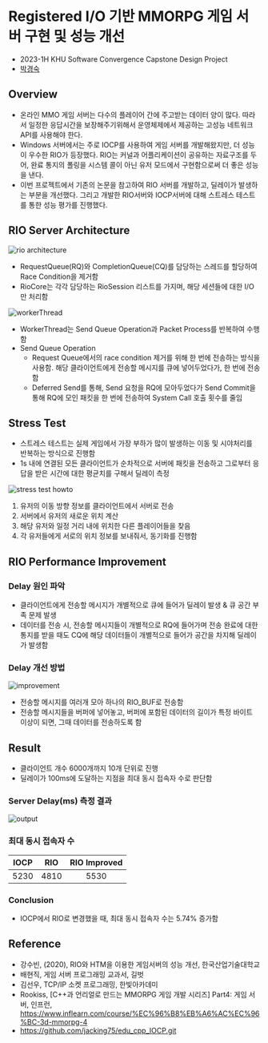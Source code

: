 # Registered I/O 기반 MMORPG 게임 서버 구현 및 성능 개선
* 2023-1H KHU Software Convergence Capstone Design Project
* [박경숙](https://github.com/Tuesberry)

## Overview
* 온라인 MMO 게임 서버는 다수의 플레이어 간에 주고받는 데이터 양이 많다.
따라서 일정한 응답시간을 보장해주기위해서 운영체제에서 제공하는 고성능 네트워크 API를
사용해야 한다.
* Windows 서버에서는 주로 IOCP를 사용하여 게임 서버를 개발해왔지만, 더 성능이 우수한 RIO가 등장했다. RIO는 커널과 어플리케이션이 공유하는 자료구조를 두어, 완료 통지의 폴링을 시스템 콜이 아닌 유저 모드에서 구현함으로써 더 좋은 성능을 낸다.
* 이번 프로젝트에서 기존의 논문을 참고하여 RIO 서버를 개발하고, 딜레이가 발생하는 부분을 개선했다. 그리고 개발한 RIO서버와 IOCP서버에 대해 스트레스 테스트를 통한 성능 평가를 진행했다.

## RIO Server Architecture
![rio architecture](https://github.com/Tuesberry/RIO_IOCP_Server/assets/75127144/2a7cbb9e-c85d-4284-a49c-b221ffcd03ab)
* RequestQueue(RQ)와 CompletionQueue(CQ)를 담당하는 스레드를 할당하여 Race Condition을 제거함
* RioCore는 각각 담당하는 RioSession 리스트를 가지며, 해당 세션들에 대한 I/O만 처리함

![workerThread](https://github.com/Tuesberry/RIO_IOCP_Server/assets/75127144/24b9245a-8e46-4dde-8edf-f82929fa902e)
* WorkerThread는 Send Queue Operation과 Packet Process를 반복하여 수행함
* Send Queue Operation
  * Request Queue에서의 race condition 제거를 위해 한 번에 전송하는 방식을 사용함. 해당 클라이언트에게 전송할 메시지를 큐에 넣어두었다가, 한 번에 전송함
  * Deferred Send를 통해, Send 요청을 RQ에 모아두었다가 Send Commit을 통해 RQ에 모인 패킷을 한 번에 전송하여 System Call 호출 횟수를 줄임

## Stress Test
* 스트레스 테스트는 실제 게임에서 가장 부하가 많이 발생하는 이동 및 시야처리를 반복하는 방식으로 진행함
* 1s 내에 연결된 모든 클라이언트가 순차적으로 서버에 패킷을 전송하고 그로부터 응답을 받은 시간에 대한 평균치를 구해서 딜레이 측정
  
![stress test howto](https://github.com/Tuesberry/RIO_IOCP_Server/assets/75127144/14665c54-dcf0-4a8f-aa6b-5a602577a7ac)

1. 유저의 이동 방향 정보를 클라이언트에서 서버로 전송
2. 서버에서 유저의 새로운 위치 계산
3. 해당 유저와 일정 거리 내에 위치한 다른 플레이어들을 찾음
4. 각 유저들에게 서로의 위치 정보를 보내줘서, 동기화를 진행함

## RIO Performance Improvement
### Delay 원인 파악
* 클라이언트에게 전송할 메시지가 개별적으로 큐에 들어가 딜레이 발생 & 큐 공간 부족 문제 발생
* 데이터를 전송 시, 전송할 메시지들이 개별적으로 RQ에 들어가며 전송 완료에 대한 통지를 받을 때도 CQ에 해당 데이터들이 개별적으로 들어가 공간을 차지해 딜레이가 발생함

### Delay 개선 방법
![improvement](https://github.com/Tuesberry/RIO_IOCP_Server/assets/75127144/03d3ad26-a361-4caf-8425-4b51ee516285)
* 전송할 메시지를 여러개 모아 하나의 RIO_BUF로 전송함
* 전송할 메시지들을 버퍼에 넣어놓고, 버퍼에 포함된 데이터의 길이가 특정 바이트 이상이 되면, 그때 데이터를 전송하도록 함

## Result
* 클라이언트 개수 6000개까지 10개 단위로 진행
* 딜레이가 100ms에 도달하는 지점을 최대 동시 접속자 수로 판단함

### Server Delay(ms) 측정 결과
![output](https://github.com/Tuesberry/RIO_IOCP_Server/assets/75127144/14269cc3-2f64-4bd3-be07-a5c744bdba07)

### 최대 동시 접속자 수
|IOCP|RIO|RIO Improved|
|:---:|:---:|:---:|
|5230|4810|5530|

### Conclusion
* IOCP에서 RIO로 변경했을 때, 최대 동시 접속자 수는 5.74% 증가함

## Reference
* 강수빈, (2020), RIO와 HTM을 이용한 게임서버의 성능 개선, 한국산업기술대학교
* 배현직, 게임 서버 프로그래밍 교과서, 길벗
* 김선우, TCP/IP 소켓 프로그래밍, 한빛아카데미
* Rookiss, [C++과 언리얼로 만드는 MMORPG 게임 개발 시리즈] Part4: 게임 서버, 인프런, https://www.inflearn.com/course/%EC%96%B8%EB%A6%AC%EC%96%BC-3d-mmorpg-4
* https://github.com/jacking75/edu_cpp_IOCP.git
